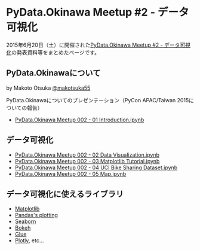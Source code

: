 # PyData.Okinawa Meetup #2 - データ可視化

2015年6月20日（土）に開催された[PyData.Okinawa Meetup #2 - データ可視化](http://pydataokinawa.connpass.com/event/16388/)の発表資料等をまとめたページです。

## PyData.Okinawaについて

by Makoto Otsuka [@makotsuka55](https://twitter.com/makotsuka55)

PyData.Okinawaについてのプレゼンテーション（PyCon APAC/Taiwan 2015についての報告）

- [PyData.Okinawa Meetup 002 - 01 Introduction.ipynb](https://github.com/PyDataOkinawa/meetup002/blob/master/PyData.Okinawa%20Meetup%20002%20-%2001%20Introduction.ipynb)

## データ可視化

- [PyData.Okinawa Meetup 002 - 02 Data Visualization.ipynb](https://github.com/PyDataOkinawa/meetup002/blob/master/PyData.Okinawa%20Meetup%20002%20-%2002%20Data%20Visualization.ipynb)
- [PyData.Okinawa Meetup 002 - 03 Matplotlib Tutorial.ipynb](https://github.com/PyDataOkinawa/meetup002/blob/master/PyData.Okinawa%20Meetup%20002%20-%2003%20Matplotlib%20Tutorial.ipynb)
- [PyData.Okinawa Meetup 002 - 04 UCI Bike Sharing Dataset.ipynb](https://github.com/PyDataOkinawa/meetup002/blob/master/PyData.Okinawa%20Meetup%20002%20-%2004%20UCI%20Bike%20Sharing%20Dataset.ipynb)
- [PyData.Okinawa Meetup 002 - 05 Map.ipynb](https://github.com/PyDataOkinawa/meetup002/blob/master/PyData.Okinawa%20Meetup%20002%20-%2005%20Map.ipynb)

## データ可視化に使えるライブラリ

- [Matplotlib](http://matplotlib.org/)
- [Pandas's plotting](http://pandas.pydata.org/pandas-docs/stable/visualization.html)
- [Seaborn](http://stanford.edu/~mwaskom/software/seaborn/)
- [Bokeh](http://bokeh.pydata.org/en/latest/)
- [Glue](http://www.glueviz.org/en/stable/)
- [Plotly](https://plot.ly/), etc...